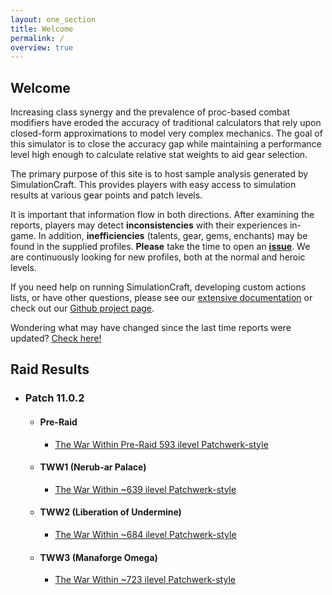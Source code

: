 ```yaml
---
layout: one_section
title: Welcome
permalink: /
overview: true
---
```

## Welcome

Increasing class synergy and the prevalence of proc-based combat modifiers have eroded the accuracy of traditional
calculators that rely upon closed-form approximations to model very complex mechanics. The goal of this simulator is
to close the accuracy gap while maintaining a performance level high enough to calculate relative stat weights to aid
gear selection.

The primary purpose of this site is to host sample analysis generated by SimulationCraft. This provides players with
easy access to simulation results at various gear points and patch levels.

It is important that information flow in both directions. After examining the reports, players may detect
**inconsistencies** with their experiences in-game. In addition, <b>inefficiencies</b> (talents, gear,
gems, enchants) may be found in the supplied profiles. <b>Please</b> take the time to open an
[**issue**](https://github.com/simulationcraft/simc/issues). We are continuously looking for new profiles,
both at the normal and heroic levels.

If you need help on running SimulationCraft, developing custom actions lists, or have other questions, please see our
[extensive documentation](https://github.com/simulationcraft/simc/wiki/StartersGuide) or check out our [Github project page](https://github.com/simulationcraft/simc).

Wondering what may have changed since the last time reports were updated? [Check here!](https://github.com/simulationcraft/simc/commits/thewarwithin)

<h2 class="toggle open">Raid Results</h2>
<div class="toggle-content">
  <ul>
    <li>
      <h3>Patch 11.0.2</h3>
      <ul>
        <li>
          <h4>Pre-Raid</h4>
          <ul>
            <li><a href="{{ site.url }}/reports/PR_Raid.html">The War Within Pre-Raid 593 ilevel Patchwerk-style</a></li>
          </ul>
        </li>
        <li>
          <h4>TWW1 (Nerub-ar Palace)</h4>
          <ul>
            <li><a href="{{ site.url }}/reports/TWW1_Raid.html">The War Within ~639 ilevel Patchwerk-style</a></li>
          </ul>
        </li>
        <li>
          <h4>TWW2 (Liberation of Undermine)</h4>
          <ul>
            <li><a href="{{ site.url }}/reports/TWW2_Raid.html">The War Within ~684 ilevel Patchwerk-style</a></li>
          </ul>
        </li>
        <li>
          <h4>TWW3 (Manaforge Omega)</h4>
          <ul>
            <li><a href="{{ site.url }}/reports/TWW3_Raid.html">The War Within ~723 ilevel Patchwerk-style</a></li>
          </ul>
        </li>
      </ul>
    </li>
  </ul>
</div>
